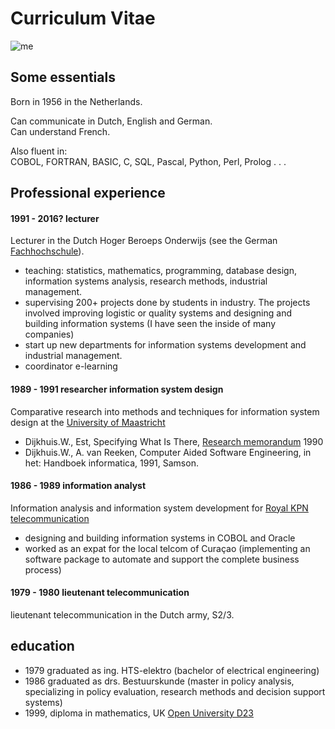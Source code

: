 
# Curriculum Vitae

![me](http://i.imgur.com/KSM3FNW.jpg)

## Some essentials

Born in 1956 in the Netherlands.  

Can communicate in Dutch, English and German.  
Can understand French.

Also fluent in:  
COBOL, FORTRAN, BASIC, C, SQL, Pascal, Python, Perl, Prolog . . .    

## Professional experience

#### 1991 - 2016? lecturer 
Lecturer in the Dutch Hoger Beroeps Onderwijs (see the German [Fachhochschule](http://en.wikipedia.org/wiki/Hochschule)).
- teaching: statistics, mathematics, programming, database design, information systems analysis, research methods, industrial management.
- supervising 200+ projects done by students in industry. The projects involved improving logistic or quality systems and designing and building information systems (I have seen the inside of many companies) 
- start up new departments for information systems development and industrial management.
- coordinator e-learning

#### 1989 - 1991 researcher information system design

Comparative research into methods and techniques for information system design at the [University of Maastricht](http://en.wikipedia.org/wiki/Maastricht_University#School_of_Business_and_Economics) 

- Dijkhuis.W., Est, Specifying What Is There, [Research memorandum](http://www.amazon.co.uk/Specifying-Research-memorandum-Economics-University/dp/B0018R3OXO) 1990  
- Dijkhuis.W., A. van Reeken, Computer Aided Software Engineering, in het: Handboek informatica, 1991, Samson.

#### 1986 - 1989 information analyst

Information analysis and information system development for [Royal KPN telecommunication](http://en.wikipedia.org/wiki/KPN) 
- designing and building information systems in COBOL and Oracle
- worked as an expat for the local telcom of Curaçao (implementing an software package to automate and support the complete business process)  

#### 1979 - 1980 lieutenant telecommunication
lieutenant telecommunication in the Dutch army, S2/3.


## education

- 1979 graduated as ing. HTS-elektro (bachelor of electrical engineering)
- 1986 graduated as drs. Bestuurskunde (master in policy analysis, specializing in policy evaluation, research methods and decision support systems)
- 1999, diploma in mathematics, UK [Open University D23](https://msds.open.ac.uk/students/study/undergraduate/qualification/d23)    
 
